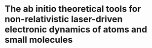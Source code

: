 # The ab initio theoretical tools for non-relativistic laser-driven electronic dynamics of atoms and small molecules
